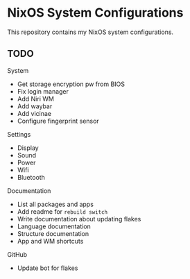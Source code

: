 # NixOS System Configurations
This repository contains my NixOS system configurations.

## TODO

System
- Get storage encryption pw from BIOS
- Fix login manager
- Add Niri WM
- Add waybar
- Add vicinae
- Configure fingerprint sensor

Settings
- Display
- Sound
- Power
- Wifi
- Bluetooth

Documentation
- List all packages and apps
- Add readme for `rebuild switch`
- Write documentation about updating flakes
- Language documentation
- Structure documentation
- App and WM shortcuts

GitHub
- Update bot for flakes
